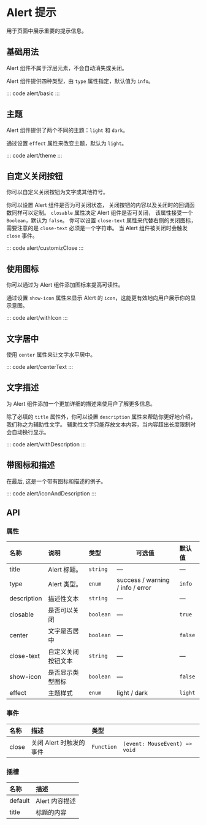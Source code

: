 <script setup>
  import basic from 'exam/alert/basic.vue'
  import theme from 'exam/alert/theme.vue'
  import customizClose from 'exam/alert/customizClose.vue'
  import withIcon from 'exam/alert/withIcon.vue'
  import centerText from 'exam/alert/centerText.vue'
  import withDescription from 'exam/alert/withDescription.vue'
  import iconAndDescription from 'exam/alert/iconAndDescription.vue'
</script>

# Alert 提示

用于页面中展示重要的提示信息。

## 基础用法

Alert 组件不属于浮层元素，不会自动消失或关闭。

Alert 组件提供四种类型，由 `type` 属性指定，默认值为 `info`。

::: code alert/basic
<basic></basic>
:::

## 主题

Alert 组件提供了两个不同的主题：`light` 和 `dark`。

通过设置 `effect` 属性来改变主题，默认为 `light`。

::: code alert/theme
<theme></theme>
:::

## 自定义关闭按钮

你可以自定义关闭按钮为文字或其他符号。

你可以设置 Alert 组件是否为可关闭状态， 关闭按钮的内容以及关闭时的回调函数同样可以定制。 `closable` 属性决定 Alert 组件是否可关闭， 该属性接受一个 `Boolean`，默认为 `false`。 你可以设置 `close-text` 属性来代替右侧的关闭图标， 需要注意的是 `close-text` 必须是一个字符串。 当 Alert 组件被关闭时会触发 `close` 事件。

::: code alert/customizClose
<customiz-close></customiz-close>
:::

## 使用图标

你可以通过为 Alert 组件添加图标来提高可读性。

通过设置 `show-icon` 属性来显示 Alert 的 `icon`，这能更有效地向用户展示你的显示意图。

::: code alert/withIcon
<with-icon></with-icon>
:::

## 文字居中

使用 `center` 属性来让文字水平居中。

::: code alert/centerText
<center-text></center-text>
:::

## 文字描述

为 Alert 组件添加一个更加详细的描述来使用户了解更多信息。

除了必填的 `title` 属性外，你可以设置 `description` 属性来帮助你更好地介绍，我们称之为辅助性文字。 辅助性文字只能存放文本内容，当内容超出长度限制时会自动换行显示。

::: code alert/withDescription
<with-description></with-description>
:::

## 带图标和描述

在最后, 这是一个带有图标和描述的例子。

::: code alert/iconAndDescription
<icon-and-description></icon-and-description>
:::

## API

### 属性

| 名称        | 说明               | 类型      | 可选值                           | 默认值  |
| :---------- | :----------------- | :-------- | -------------------------------- | :------ |
| title       | Alert 标题。       | `string`  | —                                | —       |
| type        | Alert 类型。       | `enum`    | success / warning / info / error | `info`  |
| description | 描述性文本         | `string`  | —                                | —       |
| closable    | 是否可以关闭       | `boolean` | —                                | `true`  |
| center      | 文字是否居中       | `boolean` | —                                | `false` |
| close-text  | 自定义关闭按钮文本 | `string`  | —                                | —       |
| show-icon   | 是否显示类型图标   | `boolean` | —                                | `false` |
| effect      | 主题样式           | `enum`    | light / dark                     | `light` |

### 事件

| 名称  | 描述                    | 类型       |                               |
| :---- | :---------------------- | :--------- | ----------------------------- |
| close | 关闭 Alert 时触发的事件 | `Function` | `(event: MouseEvent) => void` |

### 插槽

| 名称    | 描述           |
| :------ | :------------- |
| default | Alert 内容描述 |
| title   | 标题的内容     |
